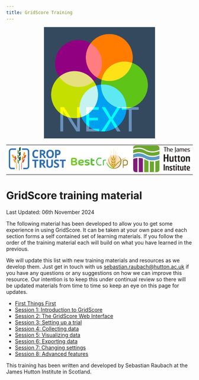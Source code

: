 ```yaml
---
title: GridScore Training
---
```


<!-- Use these horrible HTML tag attributes because Markdown only supports limited HTML/CSS -->
<p align="center">
  <img src="img/gridscore.svg" width="300" alt="GridScore">
</p>

<table bgcolor="white" align="center">
  <tbody>
    <tr>
      <td align="center" valign="middle">
        <img src="img/crop-trust.svg" width="300" alt="Crop Trust">
      </td>
      <td align="center" valign="middle">
        <img src="img/best-crop.svg" width="300" alt="BEST-CROP">
      </td>
      <td align="center" valign="middle">
        <img src="img/hutton.svg" width="300" alt="The James Hutton Institute">
      </td>
    </tr>
  </tbody>
</table>

# GridScore training material

Last Updated: 06th November 2024

The following material has been developed to allow you to get some experience in using GridScore. It can be taken at your own pace and each section forms a self contained set of learning materials. If you follow the order of the training material each will build on what you have learned in the previous.

We will update this list with new training materials and resources as we develop them. Just get in touch with us [sebastian.raubach@hutton.ac.uk](mailto:sebastian.raubach@hutton.ac.uk) if you have any questions or any suggestions on how we can improve this resource. Our intention is to keep this under continual review so there will be updated materials from time to time so keep an eye on this page for updates.

- <a href="session-0.html">First Things First</a>
- <a href="session-1.html">Session 1: Introduction to GridScore</a>
- <a href="session-2.html">Session 2: The GridScore Web Interface</a>
- <a href="session-3.html">Session 3: Setting up a trial</a>
- <a href="session-4.html">Session 4: Collecting data</a>
- <a href="session-5.html">Session 5: Visualizing data</a>
- <a href="session-6.html">Session 6: Exporting data</a>
- <a href="session-7.html">Session 7: Changing settings</a>
- <a href="session-8.html">Session 8: Advanced features</a>


This training has been written and developed by Sebastian Raubach at the James Hutton Institute in Scotland.